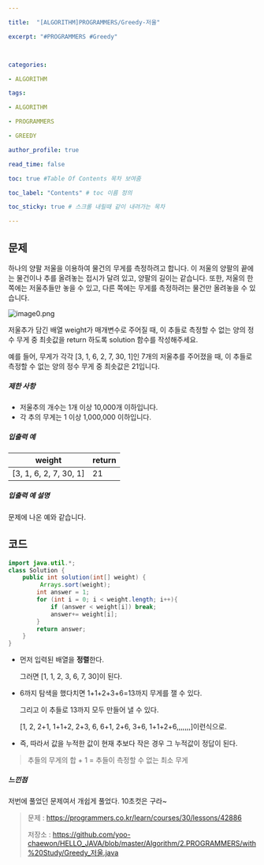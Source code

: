 ```yaml
---

title:  "[ALGORITHM]PROGRAMMERS/Greedy-저울"

excerpt: "#PROGRAMMERS #Greedy"



categories:

- ALGORITHM

tags:

- ALGORITHM

- PROGRAMMERS

- GREEDY

author_profile: true

read_time: false 

toc: true #Table Of Contents 목차 보여줌

toc_label: "Contents" # toc 이름 정의

toc_sticky: true # 스크롤 내릴때 같이 내려가는 목차

---
```




## 문제

하나의 양팔 저울을 이용하여 물건의 무게를 측정하려고 합니다. 이 저울의 양팔의 끝에는 물건이나 추를 올려놓는 접시가 달려 있고, 양팔의 길이는 같습니다. 또한, 저울의 한쪽에는 저울추들만 놓을 수 있고, 다른 쪽에는 무게를 측정하려는 물건만 올려놓을 수 있습니다.

![image0.png](https://grepp-programmers.s3.amazonaws.com/files/production/f73e61d4de/f4abf5ff-1956-4e49-bd4a-d3d24619bbf0.png)

저울추가 담긴 배열 weight가 매개변수로 주어질 때, 이 추들로 측정할 수 없는 양의 정수 무게 중 최솟값을 return 하도록 solution 함수를 작성해주세요.

예를 들어, 무게가 각각 [3, 1, 6, 2, 7, 30, 1]인 7개의 저울추를 주어졌을 때, 이 추들로 측정할 수 없는 양의 정수 무게 중 최솟값은 21입니다.

##### 제한 사항

- 저울추의 개수는 1개 이상 10,000개 이하입니다.
- 각 추의 무게는 1 이상 1,000,000 이하입니다.

##### 입출력 예

| weight                 | return |
| ---------------------- | ------ |
| [3, 1, 6, 2, 7, 30, 1] | 21     |

##### 입출력 예 설명

문제에 나온 예와 같습니다.



## 코드

```java
import java.util.*;
class Solution {
    public int solution(int[] weight) {
         Arrays.sort(weight);
        int answer = 1;
        for (int i = 0; i < weight.length; i++){
            if (answer < weight[i]) break;
            answer+= weight[i];
        }
        return answer;
    }
}
```

- 먼저 입력된 배열을 **정렬**한다.

  그러면 [1, 1, 2, 3, 6, 7, 30]이 된다.

- 6까지 탐색을 했다치면 1+1+2+3+6=13까지 무게를 잴 수 있다.

  그리고 이 추들로 13까지 모두 만들어 낼 수 있다.

  [1, 2, 2+1, 1+1+2, 2+3, 6, 6+1, 2+6, 3+6, 1+1+2+6,,,,,,,]이런식으로.

- 즉, 따라서 값을 누적한 값이 현재 추보다 작은 경우 그 누적값이 정답이 된다.

> 추들의 무게의 합 + 1 = 추들이 측정할 수 없는 최소 무게



##### 느낀점

저번에 풀었던 문제여서 개쉽게 풀었다. 10초컷은 구라~

> 문제 : https://programmers.co.kr/learn/courses/30/lessons/42886
>
> 저장소 : https://github.com/yoo-chaewon/HELLO_JAVA/blob/master/Algorithm/2.PROGRAMMERS/with%20Study/Greedy_저울.java
>

